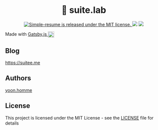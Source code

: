 <h1 align="center">🌵 suite.lab</h1>

<p align="center">
  	<a href="https://github.com/suitelab/simple-resume/LICENSE">
    	<img src="https://img.shields.io/badge/license-MIT-blue.svg" alt="Simple-resume is released under the MIT license." />
  	</a>
	<a href="https://github.com/suitelab/simple-resume"><img src="https://img.shields.io/badge/release-v0.0.1-brightgreen.svg"></a>
  	<a href="https://app.netlify.com/sites/suitee/deploys"><img src="https://api.netlify.com/api/v1/badges/720440e3-bd73-49f8-8625-145e62975597/deploy-status"></a>
</p>

<p>
  Made with
  <a href="https://github.com/gatsbyjs/gatsby">
    Gatsby.js <img alt="Gatsby" src="https://www.gatsbyjs.org/monogram.svg" width="20" style="vertical-align: middle;" />
  </a>
</p>

## Blog
<https://suitee.me>

## Authors

[yoon.homme](https://github.com/suitee)

## License

This project is licensed under the MIT License - see the [LICENSE](LICENSE) file for details 